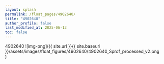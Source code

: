 ```yaml
---
layout: splash
permalink: /float_pages/4902640/
title: "4902640"
author_profile: false
last_modified_at: 2025-06-13
toc: false
---
```

 
4902640
![img-png]({{ site.url }}{{ site.baseurl }}/assets/images/float_figures/4902640/4902640_Sprof_processed_v2.png)